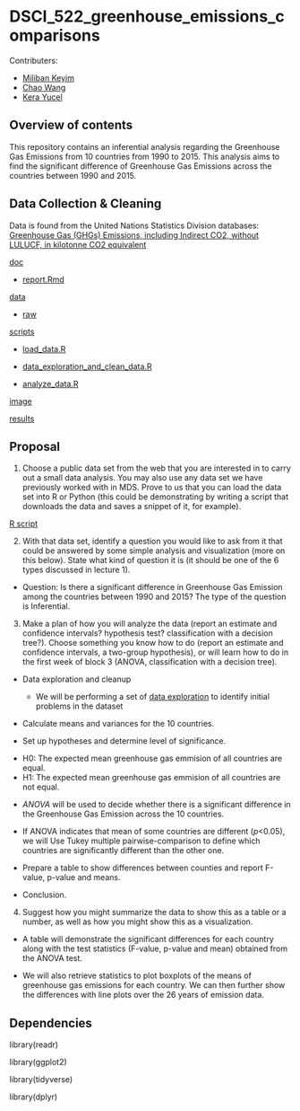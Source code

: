 # DSCI_522_greenhouse_emissions_comparisons

Contributers:
- [Miliban Keyim](https://github.com/mkeyim)
- [Chao Wang](https://github.com/chaomander2018)
- [Kera Yucel](https://github.com/K3ra-y)  

## Overview of contents

This repository contains an inferential analysis regarding the Greenhouse Gas Emissions from 10 countries from 1990 to 2015. This analysis aims to find the significant difference of Greenhouse Gas Emissions across the countries between 1990 and 2015.


## Data Collection & Cleaning

Data is found from the United Nations Statistics Division databases: [Greenhouse Gas (GHGs) Emissions, including Indirect CO2, without LULUCF, in kilotonne CO2 equivalent](http://data.un.org/Data.aspx?d=GHG&f=seriesID%3aGH2)

[doc](https://github.com/UBC-MDS/DSCI_522_greenhouse_emissions_comparisons/tree/master/doc)

  - [report.Rmd](https://github.com/UBC-MDS/DSCI_522_greenhouse_emissions_comparisons/blob/master/doc/report.Rmd)

[data](https://github.com/UBC-MDS/DSCI_522_greenhouse_emissions_comparisons/tree/master/data)
  - [raw](https://github.com/UBC-MDS/DSCI_522_greenhouse_emissions_comparisons/tree/master/data/raw)

[scripts](https://github.com/UBC-MDS/DSCI_522_greenhouse_emissions_comparisons/tree/master/scripts)
  - [load_data.R](https://github.com/UBC-MDS/DSCI_522_greenhouse_emissions_comparisons/blob/master/scripts/1_load_data.R)
  
  - [data_exploration_and_clean_data.R](https://github.com/UBC-MDS/DSCI_522_greenhouse_emissions_comparisons/blob/master/scripts/2_data_exploration.R)

  - [analyze_data.R](https://github.com/UBC-MDS/DSCI_522_greenhouse_emissions_comparisons/blob/master/scripts/3_analyze_data.R)

[image](https://github.com/UBC-MDS/DSCI_522_greenhouse_emissions_comparisons/tree/master/image)

[results](https://github.com/UBC-MDS/DSCI_522_greenhouse_emissions_comparisons/tree/master/results)
  

## Proposal

1. Choose a public data set from the web that you are interested in to carry out a small data analysis. You may also use any data set we have previously worked with in MDS. Prove to us that you can load the data set into R or Python (this could be demonstrating by writing a script that downloads the data and saves a snippet of it, for example).

[R script](https://github.com/UBC-MDS/DSCI_522_greenhouse_emissions_comparisons/tree/master/scripts)


2. With that data set, identify a question you would like to ask from it that could be answered by some simple analysis and visualization (more on this below). State what kind of question it is (it should be one of the 6 types discussed in lecture 1).

- Question: Is there a significant difference in Greenhouse Gas Emission among the countries between 1990 and 2015? The type of the question is Inferential.

3. Make a plan of how you will analyze the data (report an estimate and confidence intervals? hypothesis test? classification with a decision tree?). Choose something you know how to do (report an estimate and confidence intervals, a two-group hypothesis), or will learn how to do in the first week of block 3 (ANOVA, classification with a decision tree).

- Data exploration and cleanup

  * We will be performing a set of [data exploration](https://besjournals.onlinelibrary.wiley.com/doi/full/10.1111/j.2041-210X.2009.00001.x) to identify initial problems in the dataset

- Calculate means and variances for the 10 countries.

- Set up hypotheses and determine level of significance.  
 
 * H0: The expected mean greenhouse gas emmision of all countries are equal.
 * H1: The expected mean greenhouse gas emmision of all countries are not equal.

- *ANOVA* will be used to decide whether there is a significant difference in the Greenhouse Gas Emission across the 10 countries.

- If ANOVA indicates that mean of some countries are different (*p*<0.05), we will Use Tukey multiple pairwise-comparison to define which countries are significantly different than the other one.

- Prepare a table to show differences between counties and report F-value, p-value and means.

- Conclusion.

4. Suggest how you might summarize the data to show this as a table or a number, as well as how you might show this as a visualization.

- A table will demonstrate the significant differences for each country along with the test statistics (F-value, p-value and mean) obtained from the ANOVA test.

- We will also retrieve statistics to plot boxplots of the means of greenhouse gas emissions for each country. We can then further show the differences with line plots over the 26 years of emission data. 

## Dependencies

library(readr)

library(ggplot2)

library(tidyverse)

library(dplyr)
